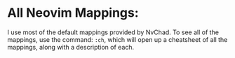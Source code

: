 # All Neovim Mappings:
I use most of the default mappings provided by NvChad. To see all of the mappings, use the command: `:ch`, which will open up a cheatsheet of all the mappings, along with a description of each.


